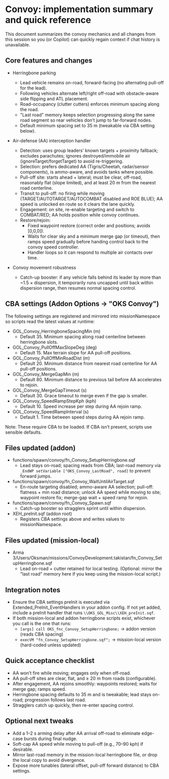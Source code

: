 # Convoy: implementation summary and quick reference

This document summarizes the convoy mechanics and all changes from this session so you (or Copilot) can quickly regain context if chat history is unavailable.

## Core features and changes

- Herringbone parking
  - Lead vehicle remains on-road, forward-facing (no alternating pull-off for the lead).
  - Following vehicles alternate left/right off-road with obstacle-aware side flipping and ATL placement.
  - Road-occupancy (clutter cutters) enforces minimum spacing along the road.
  - "Last road" memory keeps selection progressing along the same road segment so rear vehicles don’t jump to far-forward nodes.
  - Default minimum spacing set to 35 m (tweakable via CBA setting below).

- Air-defense (AA) interception handler
  - Detection: uses group leaders’ known targets + proximity fallback; excludes parachutes; ignores destroyed/immobile air (ignoreTarget/forgetTarget) to avoid re-triggering.
  - Selection: prefers dedicated AA (Tigris/Cheetah, radar/sensor components), is ammo-aware, and avoids tanks where possible.
  - Pull-off site: starts ahead + lateral; must be clear, off-road, reasonably flat (slope limited), and at least 20 m from the nearest road centerline.
  - Transit to pull-off: no firing while moving (TARGET/AUTOTARGET/AUTOCOMBAT disabled and ROE BLUE); AA speed is unlocked en route so it clears the lane quickly.
  - Engagement: on site, re-enable targeting and switch to COMBAT/RED; AA holds position while convoy continues.
  - Restore/rejoin:
    - Fixed waypoint restore (correct order and positions; avoids [0,0,0]).
    - Waits for clear sky and a minimum merge gap (or timeout), then ramps speed gradually before handing control back to the convoy speed controller.
    - Handler loops so it can respond to multiple air contacts over time.

- Convoy movement robustness
  - Catch-up booster: if any vehicle falls behind its leader by more than ~1.5 × dispersion, it temporarily runs uncapped until back within dispersion range, then resumes normal spacing control.

## CBA settings (Addon Options → "OKS Convoy")

The following settings are registered and mirrored into missionNamespace so scripts read the latest values at runtime:

- GOL_Convoy_HerringboneSpacingMin (m)
  - Default 35. Minimum spacing along road centerline between herringbone slots.
- GOL_Convoy_PullOffMaxSlopeDeg (deg)
  - Default 15. Max terrain slope for AA pull-off positions.
- GOL_Convoy_PullOffMinRoadDist (m)
  - Default 20. Minimum distance from nearest road centerline for AA pull-off positions.
- GOL_Convoy_MergeGapMin (m)
  - Default 80. Minimum distance to previous tail before AA accelerates to rejoin.
- GOL_Convoy_MergeGapTimeout (s)
  - Default 30. Grace timeout to merge even if the gap is smaller.
- GOL_Convoy_SpeedRampStepKph (kph)
  - Default 10. Speed increase per step during AA rejoin ramp.
- GOL_Convoy_SpeedRampInterval (s)
  - Default 1. Time between speed steps during AA rejoin ramp.

Note: These require CBA to be loaded. If CBA isn’t present, scripts use sensible defaults.

## Files updated (addon)

- functions/spawn/convoy/fn_Convoy_SetupHerringbone.sqf
  - Lead stays on-road; spacing reads from CBA; last-road memory via `_EndWP setVariable ["OKS_Convoy_LastRoad", road]` to prevent forward jumps.
- functions/spawn/convoy/fn_Convoy_WaitUntilAirTarget.sqf
  - En-route targeting disabled; ammo-aware AA selection; pull-off: flatness + min road distance; unlock AA speed while moving to site; waypoint restore fix; merge-gap wait + speed ramp for rejoin.
- functions/spawn/convoy/fn_Convoy_Spawn.sqf
  - Catch-up booster so stragglers sprint until within dispersion.
- XEH_preInit.sqf (addon root)
  - Registers CBA settings above and writes values to missionNamespace.

## Files updated (mission-local)

- Arma 3/Users/Oksman/missions/ConvoyDevelopment.takistan/fn_Convoy_SetupHerringbone.sqf
  - Lead on-road + cutter retained for local testing. (Optional: mirror the "last road" memory here if you keep using the mission-local script.)

## Integration notes

- Ensure the CBA settings preInit is executed via Extended_PreInit_EventHandlers in your addon config. If not yet added, include a preInit handler that runs `\\OKS_GOL_Misc\\XEH_preInit.sqf`.
- If both mission-local and addon herringbone scripts exist, whichever you call is the one that runs:
  - `[args] call OKS_fnc_Convoy_SetupHerringbone;` → addon version (reads CBA spacing)
  - `execVM "fn_Convoy_SetupHerringbone.sqf";` → mission-local version (hard-coded unless updated)

## Quick acceptance checklist

- AA won’t fire while moving; engages only when off-road.
- AA pull-off sites are clear, flat, and ≥ 20 m from roads (configurable).
- After engagement, AA rejoins smoothly: waypoints restored; waits for merge gap; ramps speed.
- Herringbone spacing defaults to 35 m and is tweakable; lead stays on-road; progression follows last road.
- Stragglers catch up quickly, then re-enter spacing control.

## Optional next tweaks

- Add a 1–2 s arming delay after AA arrival off-road to eliminate edge-case bursts during final nudge.
- Soft-cap AA speed while moving to pull-off (e.g., 70–90 kph) if desirable.
- Mirror last-road memory in the mission-local herringbone file, or drop the local copy to avoid divergence.
- Expose more tunables (lateral offset, pull-off forward distance) to CBA settings.
